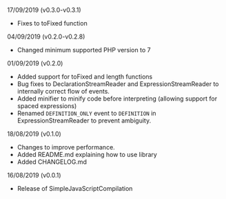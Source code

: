 17/09/2019 (v0.3.0-v0.3.1)

- Fixes to toFixed function

04/09/2019 (v0.2.0-v0.2.8)

- Changed minimum supported PHP version to 7

01/09/2019 (v0.2.0)

- Added support for toFixed and length functions
- Bug fixes to DeclarationStreamReader and ExpressionStreamReader to internally correct flow of events.
- Added minifier to minify code before interpreting (allowing support for spaced expressions)
- Renamed `DEFINITION_ONLY` event to `DEFINITION` in ExpressionStreamReader to prevent ambiguity.

18/08/2019 (v0.1.0)

- Changes to improve performance.
- Added README.md explaining how to use library
- Added CHANGELOG.md

16/08/2019 (v0.0.1)

- Release of SimpleJavaScriptCompilation
